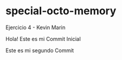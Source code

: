 # special-octo-memory
Ejercicio 4 - Kevin Marin

Hola! Este es mi Commit Inicial

Este es mi segundo Commit